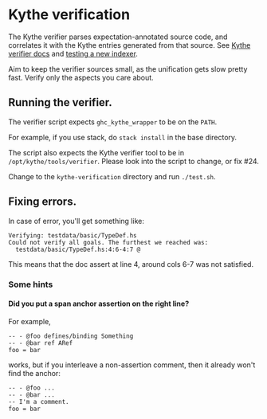 # Kythe verification

The Kythe verifier parses expectation-annotated source code, and correlates it
with the Kythe entries generated from that source.
See [Kythe verifier docs](http://kythe.io/docs/kythe-verifier.html) and
[testing a new indexer](http://kythe.io/docs/schema/writing-an-indexer.html#_testing).

Aim to keep the verifier sources small, as the unification gets slow pretty fast.
Verify only the aspects you care about.

## Running the verifier.

The verifier script expects `ghc_kythe_wrapper` to be on the `PATH`.

For example, if you use stack, do `stack install` in the base directory.

The script also expects the Kythe verifier tool to be in
`/opt/kythe/tools/verifier`. Please look into the script to change, or fix #24.

Change to the `kythe-verification` directory and run `./test.sh`.

## Fixing errors.

In case of error, you'll get something like:

```
Verifying: testdata/basic/TypeDef.hs
Could not verify all goals. The furthest we reached was:
  testdata/basic/TypeDef.hs:4:6-4:7 @
```

This means that the doc assert at line 4, around cols 6-7 was not satisfied.

### Some hints

#### Did you put a span anchor assertion on the right line?

For example,

```
-- - @foo defines/binding Something
-- - @bar ref ARef
foo = bar
```

works, but if you interleave a non-assertion comment, then it already won't
find the anchor:

```
-- - @foo ...
-- - @bar ...
-- I'm a comment.
foo = bar
